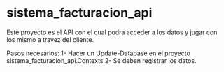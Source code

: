 # sistema_facturacion_api

Este proyecto es el API con el cual podra acceder a los datos y jugar con los mismo a travez del cliente.

Pasos necesarios:
1- Hacer un Update-Database en el proyecto sistema_facturacion_api.Contexts
2- Se deben registrar los datos.